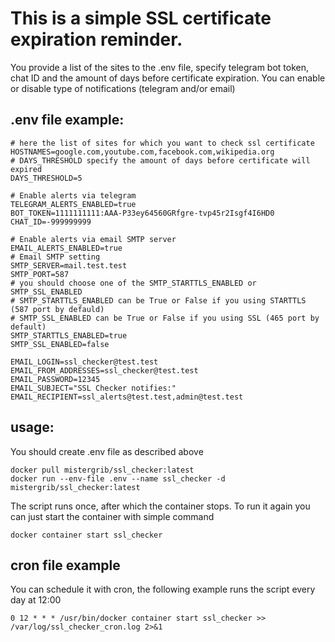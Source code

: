 # This is a simple SSL certificate expiration reminder. 

You provide a list of the sites to the .env file, specify telegram bot token, chat ID and the amount of days before certificate expiration.
You can enable or disable type of notifications (telegram and/or email)

## .env file example:
```
# here the list of sites for which you want to check ssl certificate
HOSTNAMES=google.com,youtube.com,facebook.com,wikipedia.org
# DAYS_THRESHOLD specify the amount of days before certificate will expired
DAYS_THRESHOLD=5

# Enable alerts via telegram
TELEGRAM_ALERTS_ENABLED=true
BOT_TOKEN=1111111111:AAA-P33ey64560GRfgre-tvp45r2Isgf4I6HD0
CHAT_ID=-999999999

# Enable alerts via email SMTP server
EMAIL_ALERTS_ENABLED=true
# Email SMTP setting
SMTP_SERVER=mail.test.test
SMTP_PORT=587
# you should choose one of the SMTP_STARTTLS_ENABLED or SMTP_SSL_ENABLED
# SMTP_STARTTLS_ENABLED can be True or False if you using STARTTLS (587 port by defauld)
# SMTP_SSL_ENABLED can be True or False if you using SSL (465 port by default)
SMTP_STARTTLS_ENABLED=true
SMTP_SSL_ENABLED=false

EMAIL_LOGIN=ssl_checker@test.test
EMAIL_FROM_ADDRESSES=ssl_checker@test.test
EMAIL_PASSWORD=12345
EMAIL_SUBJECT="SSL Checker notifies:"
EMAIL_RECIPIENT=ssl_alerts@test.test,admin@test.test
```

## usage:
You should create .env file as described above

```
docker pull mistergrib/ssl_checker:latest
docker run --env-file .env --name ssl_checker -d mistergrib/ssl_checker:latest
```

The script runs once, after which the container stops.
To run it again you can just start the container with simple command
```
docker container start ssl_checker
```

## cron file example
You can schedule it with cron, the following example runs the script every day at 12:00
```
0 12 * * * /usr/bin/docker container start ssl_checker >> /var/log/ssl_checker_cron.log 2>&1
```

